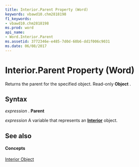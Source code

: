 ```yaml
---
title: Interior.Parent Property (Word)
keywords: vbawd10.chm2818198
f1_keywords:
- vbawd10.chm2818198
ms.prod: word
api_name:
- Word.Interior.Parent
ms.assetid: 3772346e-e485-7d0d-60b6-dd1f006c9031
ms.date: 06/08/2017
---
```



# Interior.Parent Property (Word)

Returns the parent for the specified object. Read-only  **Object** .


## Syntax

 _expression_ . **Parent**

 _expression_ A variable that represents an **[Interior](Word.Interior.md)** object.


## See also


#### Concepts


[Interior Object](Word.Interior.md)

